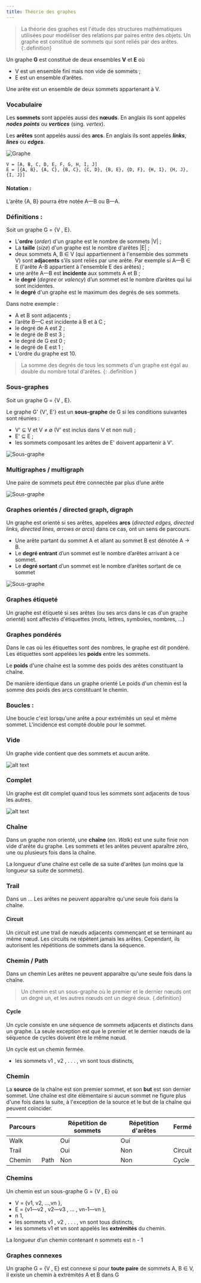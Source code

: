 ```yaml
---
title: Théorie des graphes
---
```


> La théorie des graphes est l'étude des structures mathématiques utilisées pour modéliser des relations par paires entre des objets. Un graphe est constitué de sommets qui sont reliés par des arêtes.
{:.definition}

Un graphe **G** est constitué de deux ensembles **V** et **E** où  
- V est un ensemble fini mais non vide de sommets ;
- E est un ensemble d’arêtes.

Une arête est un ensemble de deux sommets appartenant à V.

### Vocabulaire

Les **sommets** sont appelés aussi des **nœuds**. En anglais ils sont appelés _**nodes**_ _**points**_ ou _**vertices**_ (sing. _vertex_).

Les **arêtes** sont appelés aussi des **arcs**. En anglais ils sont appelés _**links**_, _**lines**_ ou _**edges**_.

![Graphe](graphe-A.svg)

```
V = [A, B, C, D, E, F, G, H, I, J]  
E = [{A, B}, {A, C}, {B, C}, {C, D}, {B, E}, {D, F}, {H, I}, {H, J}, {I, J}]
```

#### Notation : 

L’arête {A, B} pourra être notée  A—B ou B—A. 

### Définitions : 

Soit un graphe G = {V , E}.

- L'**ordre** (_order_) d'un graphe est le nombre de sommets \|V\| ;
- La **taille** (_size_) d'un graphe est le nombre d'arêtes \|E\| ;
- deux sommets A, B ∈ V (qui appartiennent à l'ensemble des sommets V) sont **adjacents** s’ils sont reliés par une arête. Par exemple si A—B ∈ E (l'arête A-B appartient à l'ensemble E des arêtes) ;
- une arête A—B est **incidente** aux sommets A et B ;
- le **degré** (_degree_ or _valency_) d’un sommet est le nombre d’arêtes qui lui sont incidentes.
- le **degré** d'un graphe est le maximum des degrés de ses sommets.

Dans notre exemple :
- A et B sont adjacents ;
- l’arête B—C est incidente à B et à C ;
- le degré de A est 2 ;
- le degré de B est 3 ;
- le degré de G est 0 ;
- le degré de E est 1 ;
- L'ordre du graphe est 10.

> La somme des degrés de tous les sommets d'un graphe est égal au double du nombre total d'arêtes.
{: .definition }

### Sous-graphes

Soit un graphe G = {V , E}. 

Le graphe G' {V', E'} est un **sous-graphe** de G si les conditions suivantes sont réunies :
- V' ⊆ V et V ≠ ∅ (V' est inclus dans V et non nul) ;
- E' ⊆ E ;
- les sommets composant les arêtes de E' doivent appartenir à V'.

![Sous-graphe](graphe-A-sous.svg)

### Multigraphes / multigraph

Une paire de sommets peut être connectée par plus d’une arête

![Sous-graphe](graphe-A-multi.svg)

### Graphes orientés / directed graph, digraph

Un graphe est orienté si ses arêtes, appelées **arcs** (_directed edges, directed links, directed lines, arrows or arcs_) dans ce cas, ont un sens de parcours.

- Une arête partant du sommet A et allant au sommet B est dénotée A → B.
- Le **degré entrant** d’un sommet est le nombre d’arêtes arrivant à ce sommet. 
- Le **degré sortant** d’un sommet est le nombre d’arêtes sortant de ce sommet

![Sous-graphe](graphe-A-digraph.svg)

### Graphes étiqueté

Un graphe est étiqueté si ses arêtes (ou ses arcs dans le cas d'un graphe orienté) sont affectés d'étiquettes (mots, lettres, symboles, nombres, …)

### Graphes pondérés

Dans le cas où les étiquettes sont des nombres, le graphe est dit pondéré. Les étiquettes sont appelées les **poids** entre les sommets.

Le **poids** d'une chaîne est la somme des poids des arêtes constituant la chaîne.

De manière identique dans un graphe orienté Le poids d'un chemin est la somme des poids des arcs constituant le chemin.

### Boucles : 

Une boucle c'est lorsqu'une arête a pour extrémités un seul et même sommet. L'incidence est compté double pour le sommet.

### Vide
Un graphe vide contient que des sommets et aucun arête.

![alt text](graphe-A-vide.svg)

### Complet

Un graphe est dit complet quand tous les sommets sont adjacents de tous les autres.

![alt text](graphe-A-complet.svg)

### Chaîne

Dans un graphe non orienté, une **chaîne** (en. _Walk_) est une suite finie non vide d'arête du graphe. Les sommets et les arêtes peuvent aparaître zéro, une ou plusieurs fois dans la chaîne.

La longueur d'une chaîne est celle de sa suite d'arêtes (un moins que la longueur sa suite de sommets). 

### Trail

Dans un ... Les arêtes ne peuvent apparaître qu'une seule fois dans la chaîne.

#### Circuit

Un circuit est une trail de nœuds adjacents commençant et se terminant au même nœud. Les circuits ne répètent jamais les arêtes. Cependant, ils autorisent les répétitions de sommets dans la séquence.

### Chemin / Path

Dans un chemin Les arêtes ne peuvent apparaître qu'une seule fois dans la chaîne.

> Un chemin est un sous-graphe où le premier et le dernier nœuds ont un degré un, et les autres nœuds ont un degré deux.
{.definition}

#### Cycle

Un cycle consiste en une séquence de sommets adjacents et distincts dans un graphe. La seule exception est que le premier et le dernier nœuds de la séquence de cycles doivent être le même nœud.

Un cycle est un chemin fermée.

- les sommets v1 , v2 , . . . , vn sont tous distincts,


### Chemin

La **source** de la chaîne est son premier sommet, et son **but** est son dernier sommet. Une chaîne est dite élémentaire si aucun sommet ne figure plus d'une fois dans la suite, à l'exception de la source et le but de la chaîne qui peuvent coïncider.

Parcours||Répetition de sommets|Répetition d'arêtes|Fermé
---|---|---|---|---
Walk||Oui |	Oui 	|
Trail|	|Oui |	Non 	|Circuit
Chemin | Path |	Non |	Non |	Cycle




### Chemins

Un chemin est un sous-graphe G = {V , E} où
- V = {v1, v2, ...,vn },
- E = {v1—v2 , v2—v3 , ... , vn-1—vn },
- n  1,
- les sommets v1 , v2 , . . . , vn sont tous distincts,
- les sommets v1 et vn sont appelés les **extrémités** du chemin.

La longueur d’un chemin contenant n sommets est n - 1




### Graphes connexes

Un graphe G = {V , E} est connexe si pour **toute paire** de sommets A, B ∈ V, il existe un chemin à extrémités A et B dans G 
